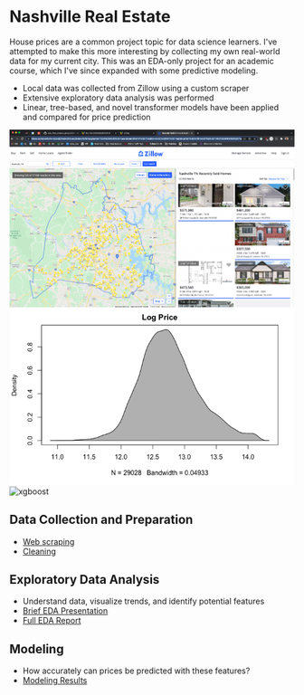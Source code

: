 # Nashville Real Estate

House prices are a common project topic for data science learners. I've attempted to make this more interesting by collecting my own real-world data for my current city. This was an EDA-only project for an academic course, which I've since expanded with some predictive modeling.
- Local data was collected from Zillow using a custom scraper
- Extensive exploratory data analysis was performed
- Linear, tree-based, and novel transformer models have been applied and compared for price prediction

![zillow_search_area](readme_images/zillow_search_area.png)
![log_price](readme_images/log_price.png)
![xgboost](readme_images/xgbost.png)

## Data Collection and Preparation
-  [Web scraping](scrape.md)
-  [Cleaning](data/2_cleaned/clean_data.Rmd)

## Exploratory Data Analysis
- Understand data, visualize trends, and identify potential features
- [Brief EDA Presentation](brief_presentation.pdf)
- [Full EDA Report](final_report.pdf)

## Modeling
- How accurately can prices be predicted with these features?
- [Modeling Results](modeling/modeling.md)
